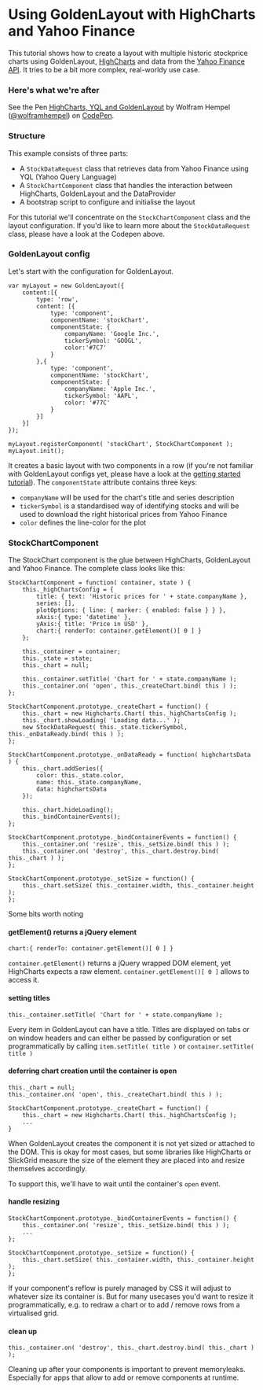 
Using GoldenLayout with HighCharts and Yahoo Finance
=========================================================
This tutorial shows how to create a layout with multiple historic stockprice charts using GoldenLayout, [HighCharts](http://www.highcharts.com/) and data from the [Yahoo Finance API](https://developer.yahoo.com/yql/console/?q=show%20tables&env=store://datatables.org/alltableswithkeys#h=select+*+from+yahoo.finance.historicaldata+where+symbol+%3D+%22YHOO%22+and+startDate+%3D+%222009-09-11%22+and+endDate+%3D+%222010-03-10%22). It tries to be a bit more complex, real-worldy use case.

### Here's what we're after

<p data-height="268" data-theme-id="7376" data-slug-hash="c0c2f3811adfef1f8fc3d78c47686409" data-default-tab="result" class='codepen'>See the Pen <a href='http://codepen.io/wolframhempel/pen/c0c2f3811adfef1f8fc3d78c47686409/'>HighCharts, YQL and GoldenLayout</a> by Wolfram Hempel (<a href='http://codepen.io/wolframhempel'>@wolframhempel</a>) on <a href='http://codepen.io'>CodePen</a>.</p>
<script async src="//codepen.io/assets/embed/ei.js"></script>

### Structure
This example consists of three parts:

- A `StockDataRequest` class that retrieves data from Yahoo Finance using YQL (Yahoo Query Language)
- A `StockChartComponent` class that handles the interaction between HighCharts, GoldenLayout and the DataProvider
- A bootstrap script to configure and initialise the layout

For this tutorial we'll concentrate on the `StockChartComponent` class and the layout configuration. If you'd like to learn more about the `StockDataRequest` class, please have a look at the Codepen above.


### GoldenLayout config
Let's start with the configuration for GoldenLayout.

	var myLayout = new GoldenLayout({
		content:[{
			type: 'row',
			content: [{
				type: 'component',
				componentName: 'stockChart',
				componentState: {
					companyName: 'Google Inc.',
					tickerSymbol: 'GOOGL',
					color:'#7C7'
				}
			},{
				type: 'component',
				componentName: 'stockChart',
				componentState: {
					companyName: 'Apple Inc.',
					tickerSymbol: 'AAPL',
					color: '#77C' 
				}
			}]
		}]
	});

	myLayout.registerComponent( 'stockChart', StockChartComponent );
	myLayout.init();

It creates a basic layout with two components in a row (if you're not familiar with GoldenLayout configs yet, please have a look at the [getting started tutorial](getting-started.html)). The `componentState` attribute contains three keys:

- `companyName` will be used for the chart's title and series description
- `tickerSymbol` is a standardised way of identifying stocks and will be used to download the right historical prices from Yahoo Finance
- `color` defines the line-color for the plot

### StockChartComponent
The StockChart component is the glue between HighCharts, GoldenLayout and Yahoo Finance. The complete class looks like this:

	StockChartComponent = function( container, state ) {
		this._highChartsConfig = {
			title: { text: 'Historic prices for ' + state.companyName },
			series: [],
			plotOptions: { line: { marker: { enabled: false } } },
			xAxis:{ type: 'datetime' },
			yAxis:{ title: 'Price in USD' },
			chart:{ renderTo: container.getElement()[ 0 ] }
		};

		this._container = container;
		this._state = state;
		this._chart = null;

		this._container.setTitle( 'Chart for ' + state.companyName );
		this._container.on( 'open', this._createChart.bind( this ) );
	};

	StockChartComponent.prototype._createChart = function() {
		this._chart = new Highcharts.Chart( this._highChartsConfig );
		this._chart.showLoading( 'Loading data...' );
		new StockDataRequest( this._state.tickerSymbol, this._onDataReady.bind( this ) );
	};

	StockChartComponent.prototype._onDataReady = function( highchartsData ) {
		this._chart.addSeries({
			color: this._state.color,
			name: this._state.companyName,
			data: highchartsData
		});

		this._chart.hideLoading();
		this._bindContainerEvents();
	};

	StockChartComponent.prototype._bindContainerEvents = function() {
		this._container.on( 'resize', this._setSize.bind( this ) );
		this._container.on( 'destroy', this._chart.destroy.bind( this._chart ) );
	};

	StockChartComponent.prototype._setSize = function() {
		this._chart.setSize( this._container.width, this._container.height );
	};

Some bits worth noting

#### getElement() returns a jQuery element
	chart:{ renderTo: container.getElement()[ 0 ] }

`container.getElement()` returns a jQuery wrapped DOM element, yet HighCharts expects a raw element. `container.getElement()[ 0 ]` allows to access it.

#### setting titles
	this._container.setTitle( 'Chart for ' + state.companyName );

Every item in GoldenLayout can have a title. Titles are displayed on tabs or on window headers and can either be passed by configuration or set programmatically by calling `item.setTitle( title )` or `container.setTitle( title )`

#### deferring chart creation until the container is open
	this._chart = null;
	this._container.on( 'open', this._createChart.bind( this ) );

	StockChartComponent.prototype._createChart = function() {
		this._chart = new Highcharts.Chart( this._highChartsConfig );
		...
	}

When GoldenLayout creates the component it is not yet sized or attached to the DOM. This is okay for most cases, but some libraries like HighCharts or SlickGrid measure the size of the element they are placed into and resize themselves accordingly.

To support this, we'll have to wait until the container's `open` event.

#### handle resizing
	StockChartComponent.prototype._bindContainerEvents = function() {
		this._container.on( 'resize', this._setSize.bind( this ) );
		...
	};

	StockChartComponent.prototype._setSize = function() {
		this._chart.setSize( this._container.width, this._container.height );
	};

If your component's reflow is purely managed by CSS it will adjust to whatever size its container is. But for many usecases you'd want to resize it programmatically, e.g. to redraw a chart or to add / remove rows from a virtualised grid.


#### clean up
	this._container.on( 'destroy', this._chart.destroy.bind( this._chart ) );

Cleaning up after your components is important to prevent memoryleaks. Especially for apps that allow to add or remove components at runtime.